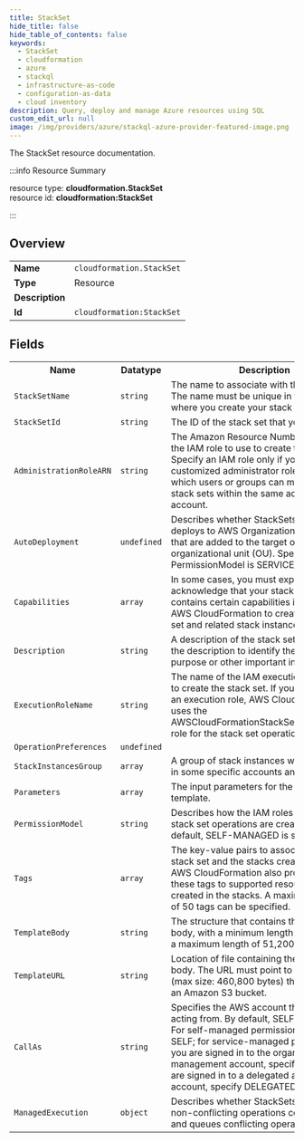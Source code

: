 ```yaml
---
title: StackSet
hide_title: false
hide_table_of_contents: false
keywords:
  - StackSet
  - cloudformation
  - azure
  - stackql
  - infrastructure-as-code
  - configuration-as-data
  - cloud inventory
description: Query, deploy and manage Azure resources using SQL
custom_edit_url: null
image: /img/providers/azure/stackql-azure-provider-featured-image.png
---
```

The StackSet resource documentation.

:::info Resource Summary

<div class="row">
<div class="providerDocColumn">
<span>resource type:&nbsp;<b>cloudformation.StackSet</b></span><br />
<span>resource id:&nbsp;<b>cloudformation:StackSet</b></span><br />
</div>
</div>

:::

## Overview
<table><tbody>
<tr><td><b>Name</b></td><td><code>cloudformation.StackSet</code></td></tr>
<tr><td><b>Type</b></td><td>Resource</td></tr>
<tr><td><b>Description</b></td><td></td></tr>
<tr><td><b>Id</b></td><td><code>cloudformation:StackSet</code></td></tr>
</tbody></table>

## Fields
<table><tbody>
<tr><th>Name</th><th>Datatype</th><th>Description</th></tr>
<tr><td><code>StackSetName</code></td><td><code>string</code></td><td>The name to associate with the stack set. The name must be unique in the Region where you create your stack set.</td></tr><tr><td><code>StackSetId</code></td><td><code>string</code></td><td>The ID of the stack set that you're creating.</td></tr><tr><td><code>AdministrationRoleARN</code></td><td><code>string</code></td><td>The Amazon Resource Number (ARN) of the IAM role to use to create this stack set. Specify an IAM role only if you are using customized administrator roles to control which users or groups can manage specific stack sets within the same administrator account.</td></tr><tr><td><code>AutoDeployment</code></td><td><code>undefined</code></td><td>Describes whether StackSets automatically deploys to AWS Organizations accounts that are added to the target organization or organizational unit (OU). Specify only if PermissionModel is SERVICE_MANAGED.</td></tr><tr><td><code>Capabilities</code></td><td><code>array</code></td><td>In some cases, you must explicitly acknowledge that your stack set template contains certain capabilities in order for AWS CloudFormation to create the stack set and related stack instances.</td></tr><tr><td><code>Description</code></td><td><code>string</code></td><td>A description of the stack set. You can use the description to identify the stack set's purpose or other important information.</td></tr><tr><td><code>ExecutionRoleName</code></td><td><code>string</code></td><td>The name of the IAM execution role to use to create the stack set. If you do not specify an execution role, AWS CloudFormation uses the AWSCloudFormationStackSetExecutionRole role for the stack set operation.</td></tr><tr><td><code>OperationPreferences</code></td><td><code>undefined</code></td><td></td></tr><tr><td><code>StackInstancesGroup</code></td><td><code>array</code></td><td>A group of stack instances with parameters in some specific accounts and regions.</td></tr><tr><td><code>Parameters</code></td><td><code>array</code></td><td>The input parameters for the stack set template.</td></tr><tr><td><code>PermissionModel</code></td><td><code>string</code></td><td>Describes how the IAM roles required for stack set operations are created. By default, SELF-MANAGED is specified.</td></tr><tr><td><code>Tags</code></td><td><code>array</code></td><td>The key-value pairs to associate with this stack set and the stacks created from it. AWS CloudFormation also propagates these tags to supported resources that are created in the stacks. A maximum number of 50 tags can be specified.</td></tr><tr><td><code>TemplateBody</code></td><td><code>string</code></td><td>The structure that contains the template body, with a minimum length of 1 byte and a maximum length of 51,200 bytes.</td></tr><tr><td><code>TemplateURL</code></td><td><code>string</code></td><td>Location of file containing the template body. The URL must point to a template (max size: 460,800 bytes) that is located in an Amazon S3 bucket.</td></tr><tr><td><code>CallAs</code></td><td><code>string</code></td><td>Specifies the AWS account that you are acting from. By default, SELF is specified. For self-managed permissions, specify SELF; for service-managed permissions, if you are signed in to the organization's management account, specify SELF. If you are signed in to a delegated administrator account, specify DELEGATED_ADMIN.</td></tr><tr><td><code>ManagedExecution</code></td><td><code>object</code></td><td>Describes whether StackSets performs non-conflicting operations concurrently and queues conflicting operations.</td></tr>
</tbody></table>
